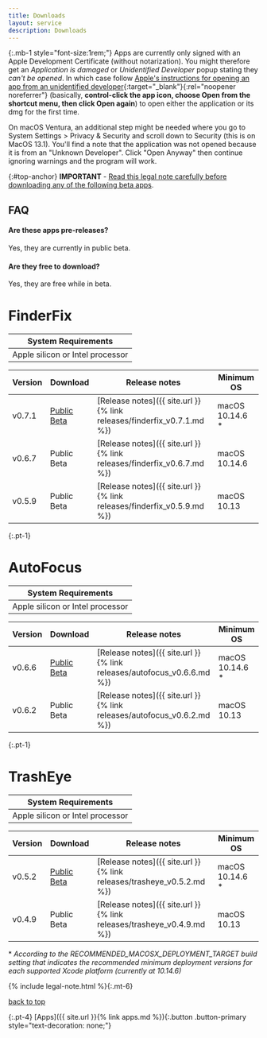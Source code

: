 ```yaml
---
title: Downloads
layout: service
description: Downloads
---
```


{:.mb-1 style="font-size:1rem;"}
Apps are currently only signed with an Apple Development Certificate (without notarization). You might therefore get an *Application is damaged* or *Unidentified Developer* popup stating they *can't be opened*. In which case follow [Apple's instructions for opening an app from an unidentified developer](https://support.apple.com/guide/mac-help/open-a-mac-app-from-an-unidentified-developer-mh40616/mac){:target="_blank"}{:rel="noopener noreferrer"} (basically, **control-click the app icon, choose Open from the shortcut menu, then click Open again**) to open either the application or its dmg for the first time.

On macOS Ventura, an additional step might be needed where you go to System Settings > Privacy & Security and scroll down to Security (this is on MacOS 13.1). You'll find a note that the application was not opened because it is from an "Unknown Developer". Click "Open Anyway" then continue ignoring warnings and the program will work.


{:#top-anchor}
**IMPORTANT** - [Read this legal note carefully before downloading any of the following beta apps](#legal-anchor).

## FAQ

#### Are these apps pre-releases?

Yes, they are currently in public beta.

#### Are they free to download?

Yes, they are free while in beta.

# FinderFix

| System Requirements |
| ------------------- |
| Apple silicon or Intel processor |

| Version | Download | Release notes | Minimum OS|
| ------- | -------- | ------------- | ----------|
| v0.7.1 | [Public Beta](https://github.com/synappser/FinderFix/releases/download/v0.7.1/FinderFix_v0.7.1b.dmg) | [Release notes]({{ site.url }}{% link releases/finderfix_v0.7.1.md %}) | macOS 10.14.6 *|
| v0.6.7 | Public Beta | [Release notes]({{ site.url }}{% link releases/finderfix_v0.6.7.md %}) | macOS 10.14.6|
| v0.5.9 | Public Beta | [Release notes]({{ site.url }}{% link releases/finderfix_v0.5.9.md %}) | macOS 10.13|

{:.pt-1}
# AutoFocus

| System Requirements |
| ------------------- |
| Apple silicon or Intel processor |

| Version | Download | Release notes | Minimum OS|
| ------- | -------- | ------------- | ----------|
| v0.6.6 | [Public Beta](https://github.com/synappser/AutoFocus/releases/download/v0.6.6/AutoFocus_v0.6.6b.dmg) | [Release notes]({{ site.url }}{% link releases/autofocus_v0.6.6.md %}) | macOS 10.14.6 *|
| v0.6.2 | Public Beta | [Release notes]({{ site.url }}{% link releases/autofocus_v0.6.2.md %}) | macOS 10.13|

{:.pt-1}
# TrashEye

| System Requirements |
| ------------------- |
| Apple silicon or Intel processor |

| Version | Download | Release notes | Minimum OS
| ------- | -------- | ------------- | ----------
| v0.5.2 | [Public Beta](https://github.com/synappser/TrashEye/releases/download/v0.5.2/TrashEye_v0.5.2b.dmg) | [Release notes]({{ site.url }}{% link releases/trasheye_v0.5.2.md %}) | macOS 10.14.6 *|
| v0.4.9 | Public Beta | [Release notes]({{ site.url }}{% link releases/trasheye_v0.4.9.md %}) | macOS 10.13|

\* _According to the RECOMMENDED_MACOSX_DEPLOYMENT_TARGET build setting that indicates the recommended minimum deployment versions for each supported Xcode platform (currently at 10.14.6)_

{% include legal-note.html %}{:.mt-6}

[back to top](#top-anchor)

{:.pt-4}
[Apps]({{ site.url }}{% link apps.md %}){:.button .button-primary style="text-decoration: none;"}
